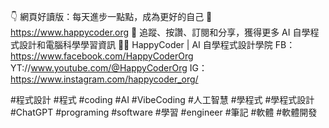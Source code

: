 👇 網頁好讀版：每天進步一點點，成為更好的自己 💪
https://www.happycoder.org
👋 追蹤、按讚、訂閱和分享，獲得更多 AI 自學程式設計和電腦科學學習資訊 🧑‍💻
HappyCoder | AI 自學程式設計學院
FB：https://www.facebook.com/HappyCoderOrg
YT://www.youtube.com/@HappyCoderOrg
IG：https://www.instagram.com/happycoder_org/

#程式設計 #程式 #coding #AI #VibeCoding #人工智慧 #學程式 #學程式設計 #ChatGPT #programing #software #學習 #engineer #筆記 #軟體 #軟體開發
